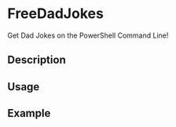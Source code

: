 # FreeDadJokes
Get Dad Jokes on the PowerShell Command Line! 

## Description

## Usage

## Example

